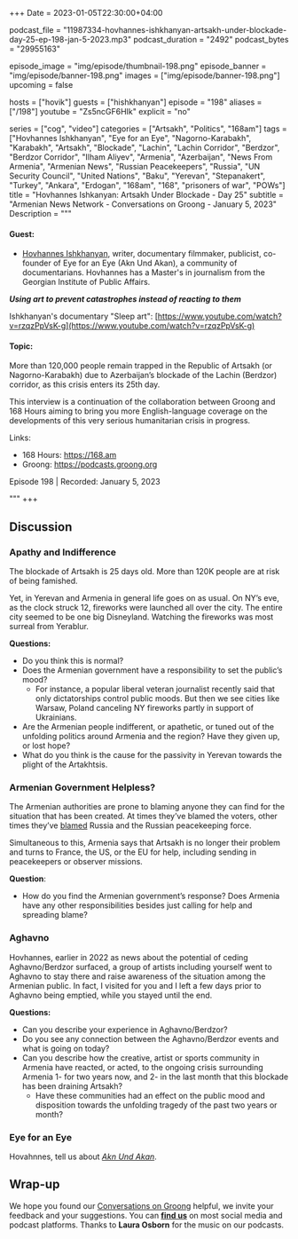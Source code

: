 +++
Date = 2023-01-05T22:30:00+04:00

podcast_file = "11987334-hovhannes-ishkhanyan-artsakh-under-blockade-day-25-ep-198-jan-5-2023.mp3"
podcast_duration = "2492"
podcast_bytes = "29955163"

episode_image = "img/episode/thumbnail-198.png"
episode_banner = "img/episode/banner-198.png"
images = ["img/episode/banner-198.png"]
upcoming = false

hosts = ["hovik"]
guests = ["hishkhanyan"]
episode = "198"
aliases = ["/198"]
youtube = "Zs5ncGF6HIk"
explicit = "no"

series = ["cog", "video"]
categories = ["Artsakh", "Politics", "168am"]
tags = ["Hovhannes Ishkhanyan", "Eye for an Eye", "Nagorno-Karabakh", "Karabakh", "Artsakh", "Blockade", "Lachin", "Lachin Corridor", "Berdzor", "Berdzor Corridor", "Ilham Aliyev", "Armenia", "Azerbaijan", "News From Armenia", "Armenian News", "Russian Peacekeepers", "Russia", "UN Security Council", "United Nations", "Baku", "Yerevan", "Stepanakert", "Turkey", "Ankara", "Erdogan", "168am", "168", "prisoners of war", "POWs"]
title = "Hovhannes Ishkanyan: Artsakh Under Blockade - Day 25"
subtitle = "Armenian News Network - Conversations on Groong - January 5, 2023"
Description = """

#### Guest:
* [Hovhannes Ishkhanyan](/guest/hishkhanyan), writer, documentary filmmaker, publicist, co-founder of Eye for an Eye (Akn Und Akan), a community of documentarians. Hovhannes has a Master's in journalism from the Georgian Institute of Public Affairs.

***Using art to prevent catastrophes instead of reacting to them***

Ishkhanyan's documentary "Sleep art": [https://www.youtube.com/watch?v=rzqzPpVsK-g](https://www.youtube.com/watch?v=rzqzPpVsK-g)

#### Topic:

More than 120,000 people remain trapped in the Republic of Artsakh (or Nagorno-Karabakh) due to Azerbaijan’s blockade of the Lachin (Berdzor) corridor, as this crisis enters its 25th day.

This interview is a continuation of the collaboration between Groong and 168 Hours aiming to bring you more English-language coverage on the developments of this very serious humanitarian crisis in progress.

Links:
  - 168 Hours: https://168.am
  - Groong: https://podcasts.groong.org

Episode 198 | Recorded: January 5, 2023

"""
+++

## Discussion

### Apathy and Indifference

The blockade of Artsakh is 25 days old. More than 120K people are at risk of being famished.

Yet, in Yerevan and Armenia in general life goes on as usual. On NY’s eve, as the clock struck 12, fireworks were launched all over the city. The entire city seemed to be one big Disneyland. Watching the fireworks was most surreal from Yerablur.

**Questions:**

* Do you think this is normal? 
* Does the Armenian government have a responsibility to set the public’s mood?
    * For instance, a popular liberal veteran journalist recently said that only dictatorships control public moods. But then we see cities like Warsaw, Poland canceling NY fireworks partly in support of Ukrainians.
* Are the Armenian people indifferent, or apathetic, or tuned out of the unfolding politics around Armenia and the region? Have they given up, or lost hope?
* What do you think is the cause for the passivity in Yerevan towards the plight of the Artakhtsis.

### Armenian Government Helpless?

The Armenian authorities are prone to blaming anyone they can find for the situation that has been created. At times they’ve blamed the voters, other times they’ve [blamed](https://www.azatutyun.am/a/32204447.html) Russia and the Russian peacekeeping force.

Simultaneous to this, Armenia says that Artsakh is no longer their problem and turns to France, the US, or the EU for help, including sending in peacekeepers or observer missions.

**Question**: 

* How do you find the Armenian government’s response? Does Armenia have any other responsibilities besides just calling for help and spreading blame?

### Aghavno

Hovhannes, earlier in 2022 as news about the potential of ceding Aghavno/Berdzor surfaced, a group of artists including yourself went to Aghavno to stay there and raise awareness of the situation among the Armenian public. In fact, I visited for you and I left a few days prior to Aghavno being emptied, while you stayed until the end.

**Questions:**

* Can you describe your experience in Aghavno/Berdzor?
* Do you see any connection between the Aghavno/Berdzor events and what is going on today?
* Can you describe how the creative, artist or sports community in Armenia have reacted, or acted, to the ongoing crisis surrounding Armenia  1- for two years now, and 2- in the last month that this blockade has been draining Artsakh?
    * Have these communities had an effect on the public mood and disposition towards the unfolding tragedy of the past two years or month?

### Eye for an Eye

Hovahnnes, tell us about _[Akn Und Akan](https://www.facebook.com/aknandakan)_.


## Wrap-up

We hope you found our [Conversations on Groong](/series/cog/) helpful, we invite your feedback and your suggestions. You can [**find us**](https://linktr.ee/groong) on most social media and podcast platforms. Thanks to **Laura Osborn** for the music on our podcasts.
